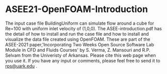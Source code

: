 # ASEE21-OpenFOAM-Introduction
The input case file BuildingUniform can simulate flow around a cube for Re=100 with uniform inlet velocity of (1,0,0).
The ASEE-introduction.pdf has the detail of how to install and run the case file and how to install and visualize the data file created using OpenFOAM.
These are part of the ASEE-2021 paper,'Incorporating Two Weeks Open Source Software Lab Module in CFD and Fluids Courses' by S. Verma, Z. Mansouri and R.P. Selvam from the Univeristy of Arkansas. Please cite this web page when you use it.
If you have any input or comments, please feel free to send it to rps@uark.edu .
